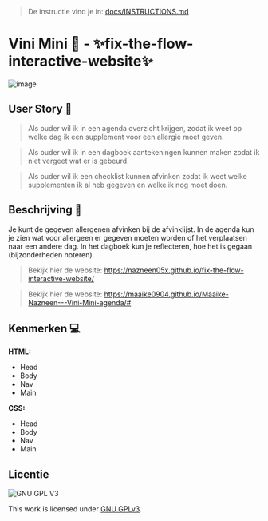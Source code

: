 > De instructie vind je in: [docs/INSTRUCTIONS.md](docs/INSTRUCTIONS.md)

# Vini Mini 🥜 - ✨fix-the-flow-interactive-website✨

![image](https://user-images.githubusercontent.com/112861261/214017585-8785b9e0-e49f-4583-a9ea-969c8eebeb62.png)




## User Story 👥
> Als ouder wil ik in een agenda overzicht krijgen, zodat ik weet op welke dag ik een supplement voor een allergie moet geven.

> Als ouder wil ik in een dagboek aantekeningen kunnen maken zodat ik niet vergeet wat er is gebeurd.

> Als ouder wil ik een checklist kunnen afvinken zodat ik weet welke supplementen ik al heb gegeven en welke ik nog moet doen.

## Beschrijving 📑
Je kunt de gegeven allergenen afvinken bij de afvinklijst. In de agenda kun je zien wat voor allergeen er gegeven moeten worden of het verplaatsen naar een andere dag. In het dagboek kun je reflecteren, hoe het is gegaan (bijzonderheden noteren).

> Bekijk hier de website: https://nazneen05x.github.io/fix-the-flow-interactive-website/

> Bekijk hier de website: https://maaike0904.github.io/Maaike-Nazneen---Vini-Mini-agenda/#

## Kenmerken 💻

<strong>HTML:</strong>
 <ul>
 <li> Head </li>
 <li> Body  </li>
 <li> Nav  </li>
 <li> Main  </li>
 </ul>
 
 <strong>CSS:</strong>
  <ul>
 <li> Head </li>
 <li> Body  </li>
 <li> Nav  </li>
 <li> Main  </li>
 </ul>
 
 
 





## Licentie

![GNU GPL V3](https://www.gnu.org/graphics/gplv3-127x51.png)

This work is licensed under [GNU GPLv3](./LICENSE).
